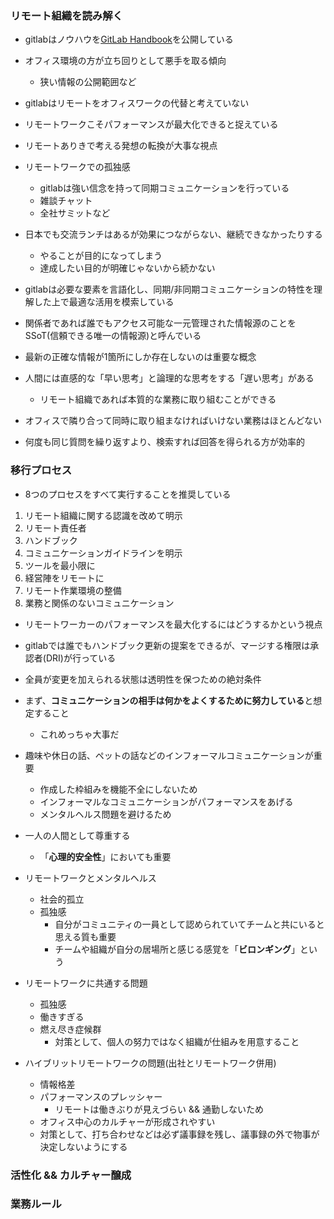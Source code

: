 ### リモート組織を読み解く

<!-- 1,2章 -->

- gitlabはノウハウを[GitLab Handbook](https://handbook.gitlab.com/)を公開している

- オフィス環境の方が立ち回りとして悪手を取る傾向
  - 狭い情報の公開範囲など

- gitlabはリモートをオフィスワークの代替と考えていない
- リモートワークこそパフォーマンスが最大化できると捉えている
- リモートありきで考える発想の転換が大事な視点

- リモートワークでの孤独感
  - gitlabは強い信念を持って同期コミュニケーションを行っている
  - 雑談チャット
  - 全社サミットなど
- 日本でも交流ランチはあるが効果につながらない、継続できなかったりする
  - やることが目的になってしまう
  - 達成したい目的が明確じゃないから続かない
- gitlabは必要な要素を言語化し、同期/非同期コミュニケーションの特性を理解した上で最適な活用を模索している

- 関係者であれば誰でもアクセス可能な一元管理された情報源のことをSSoT(信頼できる唯一の情報源)と呼んでいる
- 最新の正確な情報が1箇所にしか存在しないのは重要な概念

- 人間には直感的な「早い思考」と論理的な思考をする「遅い思考」がある
  - リモート組織であれば本質的な業務に取り組むことができる

- オフィスで隣り合って同時に取り組まなければいけない業務はほとんどない

- 何度も同じ質問を繰り返すより、検索すれば回答を得られる方が効率的

### 移行プロセス

<!-- 3,4章 -->

- 8つのプロセスをすべて実行することを推奨している

1. リモート組織に関する認識を改めて明示
1. リモート責任者
1. ハンドブック
1. コミュニケーションガイドラインを明示
1. ツールを最小限に
1. 経営陣をリモートに
1. リモート作業環境の整備
1. 業務と関係のないコミュニケーション

- リモートワーカーのパフォーマンスを最大化するにはどうするかという視点

- gitlabでは誰でもハンドブック更新の提案をできるが、マージする権限は承認者(DRI)が行っている
- 全員が変更を加えられる状態は透明性を保つための絶対条件

- まず、**コミュニケーションの相手は何かをよくするために努力している**と想定すること
  - これめっちゃ大事だ

- 趣味や休日の話、ペットの話などのインフォーマルコミュニケーションが重要
  - 作成した枠組みを機能不全にしないため
  - インフォーマルなコミュニケーションがパフォーマンスをあげる
  - メンタルヘルス問題を避けるため

- 一人の人間として尊重する
  - 「**心理的安全性**」においても重要

- リモートワークとメンタルヘルス
  - 社会的孤立
  - 孤独感
    - 自分がコミュニティの一員として認められていてチームと共にいると思える質も重要
    - チームや組織が自分の居場所と感じる感覚を「**ビロンギング**」という

- リモートワークに共通する問題
  - 孤独感
  - 働きすぎる
  - 燃え尽き症候群
    - 対策として、個人の努力ではなく組織が仕組みを用意すること

- ハイブリットリモートワークの問題(出社とリモートワーク併用)
  - 情報格差
  - パフォーマンスのプレッシャー
    - リモートは働きぶりが見えづらい && 通勤しないため
  - オフィス中心のカルチャーが形成されやすい
  - 対策として、打ち合わせなどは必ず議事録を残し、議事録の外で物事が決定しないようにする

### 活性化 && カルチャー醸成

<!-- 5,6,7,8章 -->

### 業務ルール
